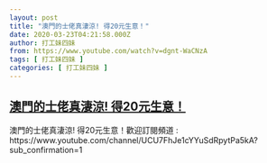 ```yaml
---
layout: post
title: "澳門的士佬真淒涼! 得20元生意！"
date: 2020-03-23T04:21:58.000Z
author: 打工妹四妹
from: https://www.youtube.com/watch?v=dgnt-WaCNzA
tags: [ 打工妹四妹 ]
categories: [ 打工妹四妹 ]
---
```

<!--1584937318000-->
[澳門的士佬真淒涼! 得20元生意！](https://www.youtube.com/watch?v=dgnt-WaCNzA)
------

<div>
澳門的士佬真淒涼! 得20元生意！歡迎訂閱頻道 : https://www.youtube.com/channel/UCU7FhJe1cYYuSdRpytPa5kA?sub_confirmation=1
</div>
